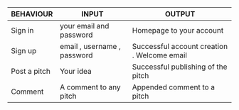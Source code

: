 |     BEHAVIOUR                   |         INPUT             |          OUTPUT       |
|---------------------------------|---------------------------|------------------------| 
| Sign in               | your email  and password            | Homepage to your account|
| Sign up               | email , username , password         | Successful account creation . Welcome email |
| Post a pitch          | Your idea                           | Successful publishing of the pitch |
| Comment               | A comment to any pitch              | Appended comment to a pitch |
